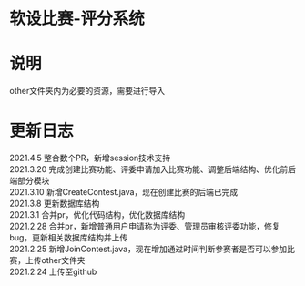 # 软设比赛-评分系统  

# 说明  
other文件夹内为必要的资源，需要进行导入  

# 更新日志  
2021.4.5 整合数个PR，新增session技术支持  
2021.3.20 完成创建比赛功能、评委申请加入比赛功能、调整后端结构、优化前后端部分模块  
2021.3.10 新增CreateContest.java，现在创建比赛的后端已完成  
2021.3.8 更新数据库结构  
2021.3.1 合并pr，优化代码结构，优化数据库结构  
2021.2.28 合并pr，新增普通用户申请称为评委、管理员审核评委功能，修复bug，更新相关数据库结构并上传    
2021.2.25 新增JoinContest.java，现在增加通过时间判断参赛者是否可以参加比赛，上传other文件夹  
2021.2.24 上传至github  
